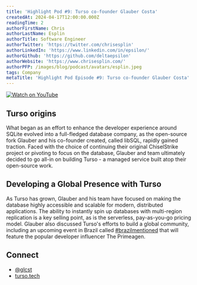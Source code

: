 ```yaml
---
title: 'Highlight Pod #9: Turso co-founder Glauber Costa'
createdAt: 2024-04-17T12:00:00.000Z
readingTime: 2
authorFirstName: Chris
authorLastName: Esplin
authorTitle: Software Engineer
authorTwitter: 'https://twitter.com/chrisesplin'
authorLinkedIn: 'https://www.linkedin.com/in/epsilon/'
authorGithub: 'https://github.com/deltaepsilon'
authorWebsite: 'https://www.chrisesplin.com/'
authorPFP: /images/blog/podcast/avatars/esplin.jpeg
tags: Company
metaTitle: 'Highlight Pod Episode #9: Turso co-founder Glauber Costa'
---
```



[![Watch on YouTube](/images/blog/podcast/9/play.png)](https://dub.sh/BbjrncD)

## Turso origins
What began as an effort to enhance the developer experience around SQLite evolved into a full-fledged database company, as the open-source fork Glauber and his co-founder created, called libSQL, rapidly gained traction. Faced with the choice of continuing their original ChiselStrike project or pivoting to focus on the database, Glauber and team ultimately decided to go all-in on building Turso - a managed service built atop their open-source work.

## Developing a Global Presence with Turso
As Turso has grown, Glauber and his team have focused on making the database highly accessible and scalable for modern, distributed applications. The ability to instantly spin up databases with multi-region replication is a key selling point, as is the serverless, pay-as-you-go pricing model. Glauber also discussed Turso's efforts to build a global community, including an upcoming event in Brazil called [#brazilmentioned](https://www.brazilmentioned.com) that will feature the popular developer influencer The Primeagen.


## Connect

- [@glcst](https://twitter.com/glcst)
- [turso.tech](https://turso.tech/)
